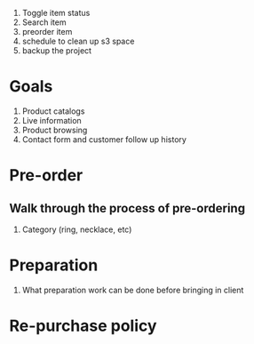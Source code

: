 1. Toggle item status
2. Search item
3. preorder item
4. schedule to clean up s3 space
5. backup the project

# Goals

1. Product catalogs
2. Live information
3. Product browsing
4. Contact form and customer follow up history

# Pre-order

## Walk through the process of pre-ordering

1. Category (ring, necklace, etc)

# Preparation

1. What preparation work can be done before bringing in client

# Re-purchase policy
